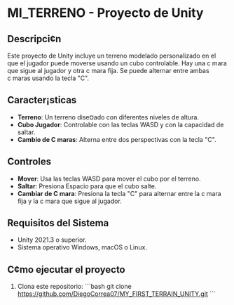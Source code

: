 # MI_TERRENO - Proyecto de Unity 
 
## Descripci¢n 
Este proyecto de Unity incluye un terreno modelado personalizado en el que el jugador puede moverse usando un cubo controlable. Hay una c mara que sigue al jugador y otra c mara fija. Se puede alternar entre ambas c maras usando la tecla "C". 
 
## Caracter¡sticas 
- **Terreno**: Un terreno dise¤ado con diferentes niveles de altura. 
- **Cubo Jugador**: Controlable con las teclas WASD y con la capacidad de saltar. 
- **Cambio de C maras**: Alterna entre dos perspectivas con la tecla "C". 
 
## Controles 
- **Mover**: Usa las teclas WASD para mover el cubo por el terreno. 
- **Saltar**: Presiona Espacio para que el cubo salte. 
- **Cambiar de C mara**: Presiona la tecla "C" para alternar entre la c mara fija y la c mara que sigue al jugador. 
 
## Requisitos del Sistema 
- Unity 2021.3 o superior. 
- Sistema operativo Windows, macOS o Linux. 
 
## C¢mo ejecutar el proyecto 
1. Clona este repositorio: 
   \`\`\`bash 
   git clone https://github.com/DiegoCorrea07/MY_FIRST_TERRAIN_UNITY.git 
   \`\`\` 
